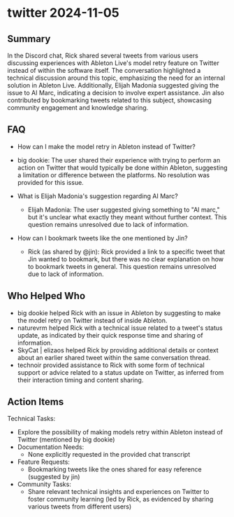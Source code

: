 # twitter 2024-11-05

## Summary

In the Discord chat, Rick shared several tweets from various users discussing experiences with Ableton Live's model retry feature on Twitter instead of within the software itself. The conversation highlighted a technical discussion around this topic, emphasizing the need for an internal solution in Ableton Live. Additionally, Elijah Madonia suggested giving the issue to AI Marc, indicating a decision to involve expert assistance. Jin also contributed by bookmarking tweets related to this subject, showcasing community engagement and knowledge sharing.

## FAQ

- How can I make the model retry in Ableton instead of Twitter?
- big dookie: The user shared their experience with trying to perform an action on Twitter that would typically be done within Ableton, suggesting a limitation or difference between the platforms. No resolution was provided for this issue.

- What is Elijah Madonia's suggestion regarding AI Marc?

    - Elijah Madonia: The user suggested giving something to "AI marc," but it's unclear what exactly they meant without further context. This question remains unresolved due to lack of information.

- How can I bookmark tweets like the one mentioned by Jin?
    - Rick (as shared by @jin): Rick provided a link to a specific tweet that Jin wanted to bookmark, but there was no clear explanation on how to bookmark tweets in general. This question remains unresolved due to lack of information.

## Who Helped Who

- big dookie helped Rick with an issue in Ableton by suggesting to make the model retry on Twitter instead of inside Ableton.
- naturevrm helped Rick with a technical issue related to a tweet's status update, as indicated by their quick response time and sharing of information.
- SkyCat | elizaos helped Rick by providing additional details or context about an earlier shared tweet within the same conversation thread.
- technoir provided assistance to Rick with some form of technical support or advice related to a status update on Twitter, as inferred from their interaction timing and content sharing.

## Action Items

Technical Tasks:

- Explore the possibility of making models retry within Ableton instead of Twitter (mentioned by big dookie)
- Documentation Needs:
    - None explicitly requested in the provided chat transcript
- Feature Requests:
    - Bookmarking tweets like the ones shared for easy reference (suggested by jin)
- Community Tasks:
    - Share relevant technical insights and experiences on Twitter to foster community learning (led by Rick, as evidenced by sharing various tweets from different users)
